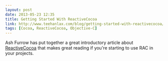 ```yaml
---
layout: post
date: 2013-05-23 12:35
title: Getting Started With ReactiveCocoa
link: http://www.teehanlax.com/blog/getting-started-with-reactivecocoa/
tags: [Cocoa, ReactiveCocoa, Objective-C]
---
```


Ash Furrow has put together a great introductory article about [ReactiveCocoa](http://github.com/ReactiveCocoa/ReactiveCocoa/) that makes great reading if you're starting to use RAC in your projects.
